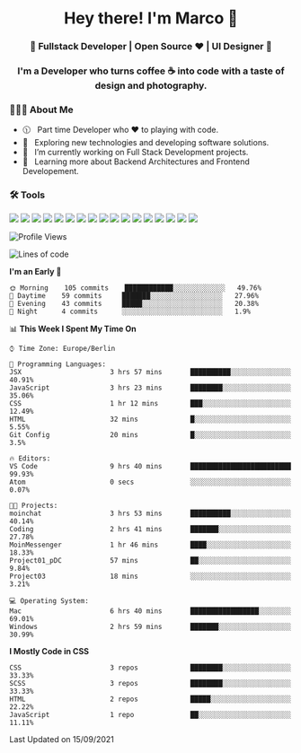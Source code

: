<h1 align="center">Hey there! I'm Marco 👋 </h1>
<h3 align="center">🚀 Fullstack Developer | Open Source ♥ | UI Designer 🚀</h3>

<h3 align="center">I'm a Developer who turns coffee ☕ into code with a taste of design and photography.</h3>

<div align="block"> 
  <h3> 👨🏻‍💻 About Me </h3>
  
  - 🕦 &nbsp; Part time Developer who ♥️ to playing with code.
  - 🤔 &nbsp; Exploring new technologies and developing software solutions.
  - 💼 &nbsp; I’m currently working on Full Stack Development projects.
  - 🌱 &nbsp; Learning more about Backend Architectures and Frontend Developement.  
</div>

<div align="block"> 
  <h3>🛠 Tools</h3>
 <img src="https://img.shields.io/badge/python%20-%2314354C.svg?&style=for-the-badge&logo=python&logoColor=white">
 <img src="https://img.shields.io/badge/javascript%20-%23323330.svg?&style=for-the-badge&logo=javascript&logoColor=%23F7DF1E">
 <img src="https://img.shields.io/badge/html5%20-%23E34F26.svg?&style=for-the-badge&logo=html5&logoColor=white">
 <img src="https://img.shields.io/badge/css3%20-%231572B6.svg?&style=for-the-badge&logo=css3&logoColor=white">
 <img src="https://img.shields.io/badge/-Sass-cc6699?style=for-the-badge&logo=sass&logoColor=white">
 <img src="https://img.shields.io/badge/react%20-%2320232a.svg?&style=for-the-badge&logo=react&logoColor=%2361DAFB">
 <img src="https://img.shields.io/badge/-Next.Js-000?style=for-the-badge&logo=next.js&logoColor=white">
 <img src="https://img.shields.io/badge/bootstrap%20-%23563D7C.svg?&style=for-the-badge&logo=bootstrap&logoColor=white">
 <img src="https://img.shields.io/badge/-jekyll-ed2939?style=for-the-badge&logo=jekyll&logoColor=white">
 <img src="https://img.shields.io/badge/-Express-white?style=for-the-badge&logo=express&logoColor=black">
 <img src="https://img.shields.io/badge/git%20-%23F05033.svg?&style=for-the-badge&logo=git&logoColor=white"/>
 <img src="http://img.shields.io/badge/-VS%20Code-000000?style=for-the-badge&logo=Visual-studio-code&logoColor=blue">
 <img src="https://img.shields.io/badge/-Docker-384d54?style=for-the-badge&logo=docker&logoColor=white">
 <img src="https://img.shields.io/badge/-Swift-f05138?style=for-the-badge&logo=swift&logoColor=white">
 <img src="https://img.shields.io/badge/-Xcode-blue?style=for-the-badge&logo=xcode&logoColor=white">
 <img src="https://img.shields.io/badge/-Node.js-3c873a?style=for-the-badge&logo=node.js&logoColor=white">
  <img src="https://img.shields.io/badge/-Mongodb-3F3E42?style=for-the-badge&logo=mongodb&logoColor=white">
</div>

<!--START_SECTION:waka-->
![Profile Views](http://img.shields.io/badge/Profile%20Views-49-blue)

![Lines of code](https://img.shields.io/badge/From%20Hello%20World%20I%27ve%20Written-1.3%20million%20lines%20of%20code-blue)

**I'm an Early 🐤** 

```text
🌞 Morning    105 commits    ████████████░░░░░░░░░░░░░   49.76% 
🌆 Daytime    59 commits     ███████░░░░░░░░░░░░░░░░░░   27.96% 
🌃 Evening    43 commits     █████░░░░░░░░░░░░░░░░░░░░   20.38% 
🌙 Night      4 commits      ░░░░░░░░░░░░░░░░░░░░░░░░░   1.9%

```


📊 **This Week I Spent My Time On** 

```text
⌚︎ Time Zone: Europe/Berlin

💬 Programming Languages: 
JSX                      3 hrs 57 mins       ██████████░░░░░░░░░░░░░░░   40.91% 
JavaScript               3 hrs 23 mins       ████████░░░░░░░░░░░░░░░░░   35.06% 
CSS                      1 hr 12 mins        ███░░░░░░░░░░░░░░░░░░░░░░   12.49% 
HTML                     32 mins             █░░░░░░░░░░░░░░░░░░░░░░░░   5.55% 
Git Config               20 mins             █░░░░░░░░░░░░░░░░░░░░░░░░   3.5%

🔥 Editors: 
VS Code                  9 hrs 40 mins       █████████████████████████   99.93% 
Atom                     0 secs              ░░░░░░░░░░░░░░░░░░░░░░░░░   0.07%

🐱‍💻 Projects: 
moinchat                 3 hrs 53 mins       ██████████░░░░░░░░░░░░░░░   40.14% 
Coding                   2 hrs 41 mins       ███████░░░░░░░░░░░░░░░░░░   27.78% 
MoinMessenger            1 hr 46 mins        ████░░░░░░░░░░░░░░░░░░░░░   18.33% 
Project01_pDC            57 mins             ██░░░░░░░░░░░░░░░░░░░░░░░   9.84% 
Project03                18 mins             ░░░░░░░░░░░░░░░░░░░░░░░░░   3.21%

💻 Operating System: 
Mac                      6 hrs 40 mins       █████████████████░░░░░░░░   69.01% 
Windows                  2 hrs 59 mins       ███████░░░░░░░░░░░░░░░░░░   30.99%

```

**I Mostly Code in CSS** 

```text
CSS                      3 repos             ████████░░░░░░░░░░░░░░░░░   33.33% 
SCSS                     3 repos             ████████░░░░░░░░░░░░░░░░░   33.33% 
HTML                     2 repos             █████░░░░░░░░░░░░░░░░░░░░   22.22% 
JavaScript               1 repo              ██░░░░░░░░░░░░░░░░░░░░░░░   11.11%

```



 Last Updated on 15/09/2021
<!--END_SECTION:waka-->


